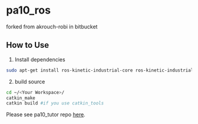 # pa10_ros

forked from akrouch-robi in bitbucket

## How to Use

1. Install dependencies

```sh
sudo apt-get install ros-kinetic-industrial-core ros-kinetic-industrial-robot-client ros-kinetic-industrial-robot-simulator
```

2. build source

```sh
cd ~/<Your Workspace>/
catkin_make
catkin build #if you use catkin_tools
```

Please see pa10_tutor repo [here](https://github.com/noconocohr/pa10_tutor).